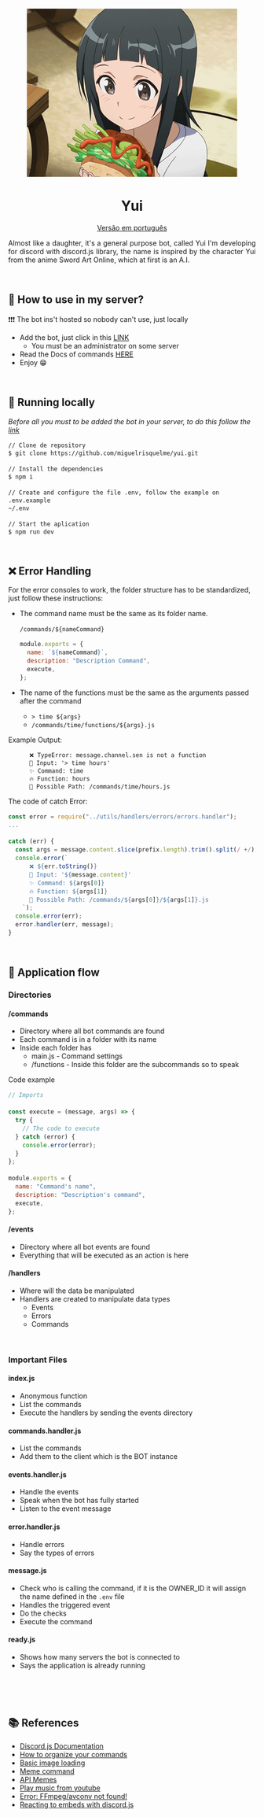 <p align="center"><img src=".github/app.gif" /></p>
<p align="center"><h1 align="center" >Yui</h1></p>
<p align="center"><a href="./README-ptBR.md">Versão em português</a></p>

<p align="justify">
Almost like a daughter, it's a general purpose bot, called Yui I'm developing for discord with discord.js library, the name is inspired by the character Yui from the anime Sword Art Online, which at first is an A.I.</p>

<br/>

## 🤔 **How to use in my server?**

❗❗❗ The bot ins't hosted so nobody can't use, just locally

- Add the bot, just click in this <a href="https://discordapp.com/oauth2/authorize?=&client_id=849235155440238592&scope=bot&permissions=8">LINK</a>
  - You must be an administrator on some server
- Read the Docs of commands <a href="#">HERE</a>
- Enjoy 😁

<br/>

## 🧩 **Running locally**

_Before all you must to be added the bot in your server, to do this follow the <a href="https://discordapp.com/oauth2/authorize?=&client_id=849235155440238592&scope=bot&permissions=8">link</a>_

```
// Clone de repository
$ git clone https://github.com/miguelrisquelme/yui.git

// Install the dependencies
$ npm i

// Create and configure the file .env, follow the example on .env.example
~/.env

// Start the aplication
$ npm run dev
```

<br/>

## ❌ **Error Handling**

For the error consoles to work, the folder structure has to be standardized, just follow these instructions:

- The command name must be the same as its folder name.

  `/commands/${nameCommand}`

  ```js
  module.exports = {
    name: `${nameCommand}`,
    description: "Description Command",
    execute,
  };
  ```

- The name of the functions must be the same as the arguments passed after the command
  - `> time ${args}`
  - `/commands/time/functions/${args}.js`

Example Output:

```
      ❌ TypeError: message.channel.sen is not a function
      🦊 Input: '> time hours'
      ✨ Command: time
      🔥 Function: hours
      🧅 Possible Path: /commands/time/hours.js
```

The code of catch Error:

```js
const error = require("../utils/handlers/errors/errors.handler");
...

catch (err) {
  const args = message.content.slice(prefix.length).trim().split(/ +/);
  console.error(`
      ❌ ${err.toString()}
      🦊 Input: '${message.content}'
      ✨ Command: ${args[0]}
      🔥 Function: ${args[1]}
      🧅 Possible Path: /commands/${args[0]}/${args[1]}.js
    `);
  console.error(err);
  error.handler(err, message);
}
```

<br/>

## 🧬 **Application flow**

### **Directories**

#### /commands

- Directory where all bot commands are found
- Each command is in a folder with its name
- Inside each folder has
  - main.js - Command settings
  - /functions - Inside this folder are the subcommands so to speak

Code example

```js
// Imports

const execute = (message, args) => {
  try {
    // The code to execute
  } catch (error) {
    console.error(error);
  }
};

module.exports = {
  name: "Command's name",
  description: "Description's command",
  execute,
};
```

#### /events

- Directory where all bot events are found
- Everything that will be executed as an action is here

#### /handlers

- Where will the data be manipulated
- Handlers are created to manipulate data types
  - Events
  - Errors
  - Commands

<br/>

### **Important Files**

#### index.js

- Anonymous function
- List the commands
- Execute the handlers by sending the events directory

#### commands.handler.js

- List the commands
- Add them to the client which is the BOT instance

#### events.handler.js

- Handle the events
- Speak when the bot has fully started
- Listen to the event message

#### error.handler.js

- Handle errors
- Say the types of errors

#### message.js

- Check who is calling the command, if it is the OWNER_ID it will assign the name defined in the `.env` file
- Handles the triggered event
- Do the checks
- Execute the command

#### ready.js

- Shows how many servers the bot is connected to
- Says the application is already running

<br/><br/><br/>

## 📚 **References**

- <a target="_blank" href="https://discordjs.guide/">Discord.js Documentation</a>
- <a target="_blank" href="https://discordjs.guide/command-handling/#individual-command-files">How to organize your commands</a>
- <a target="_blank" href="https://discordjs.guide/popular-topics/canvas.html#basic-image-loading">Basic image loading</a>
- <a target="_blank" href="https://youtu.be/2qOXf5u6SiM">Meme command</a>
- <a target="_blank" href="https://youtu.be/2qOXf5u6SiM">API Memes</a>
- <a target="_blank" href="https://discordjs.guide/popular-topics/faq.html#how-do-i-play-music-from-youtube">Play music from youtube</a>
- <a target="_blank" href="https://stackoverflow.com/questions/60925319/i-am-getting-this-error-ffmpeg-avconv-not-found">Error: FFmpeg/avconv not found!</a>
- <a target="_blank" href="https://stackoverflow.com/questions/50849678/reacting-to-embeds-with-discord-js">Reacting to embeds with discord.js</a>
